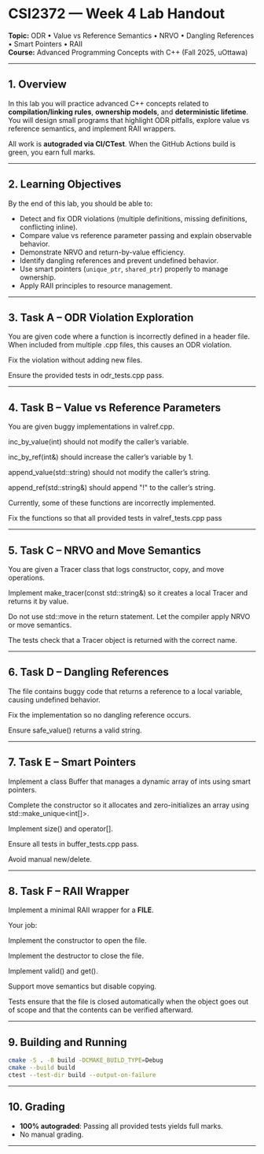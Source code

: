 # CSI2372 — Week 4 Lab Handout

**Topic:** ODR • Value vs Reference Semantics • NRVO • Dangling References • Smart Pointers • RAII  
**Course:** Advanced Programming Concepts with C++ (Fall 2025, uOttawa)

---
## 1. Overview

In this lab you will practice advanced C++ concepts related to **compilation/linking rules**, **ownership models**, and **deterministic lifetime**. You will design small programs that highlight ODR pitfalls, explore value vs reference semantics, and implement RAII wrappers.

All work is **autograded via CI/CTest**. When the GitHub Actions build is green, you earn full marks.

---
## 2. Learning Objectives

By the end of this lab, you should be able to:

- Detect and fix ODR violations (multiple definitions, missing definitions, conflicting inline).
- Compare value vs reference parameter passing and explain observable behavior.
- Demonstrate NRVO and return-by-value efficiency.
- Identify dangling references and prevent undefined behavior.
- Use smart pointers (`unique_ptr`, `shared_ptr`) properly to manage ownership.
- Apply RAII principles to resource management.

---
## 3. Task A – ODR Violation Exploration

You are given code where a function is incorrectly defined in a header file.
When included from multiple .cpp files, this causes an ODR violation.

Fix the violation without adding new files.

Ensure the provided tests in odr_tests.cpp pass.

---
## 4. Task B – Value vs Reference Parameters

You are given buggy implementations in valref.cpp.

inc_by_value(int) should not modify the caller’s variable.

inc_by_ref(int&) should increase the caller’s variable by 1.

append_value(std::string) should not modify the caller’s string.

append_ref(std::string&) should append "!" to the caller’s string.

Currently, some of these functions are incorrectly implemented.

Fix the functions so that all provided tests in valref_tests.cpp pass

---
## 5. Task C – NRVO and Move Semantics

You are given a Tracer class that logs constructor, copy, and move operations.


Implement make_tracer(const std::string&) so it creates a local Tracer and returns it by value.

Do not use std::move in the return statement. Let the compiler apply NRVO or move semantics.

The tests check that a Tracer object is returned with the correct name.

---
## 6. Task D – Dangling References

The file contains buggy code that returns a reference to a local variable, causing undefined behavior.

Fix the implementation so no dangling reference occurs.

Ensure safe_value() returns a valid string.

---
## 7. Task E – Smart Pointers

Implement a class Buffer that manages a dynamic array of ints using smart pointers.

Complete the constructor so it allocates and zero-initializes an array using std::make_unique<int[]>.

Implement size() and operator[].

Ensure all tests in buffer_tests.cpp pass.

Avoid manual new/delete.

---
## 8. Task F – RAII Wrapper

Implement a minimal RAII wrapper for a **FILE**.

Your job:

Implement the constructor to open the file.

Implement the destructor to close the file.

Implement valid() and get().

Support move semantics but disable copying.

Tests ensure that the file is closed automatically when the object goes out of scope and that the contents can be verified afterward.

---
## 9. Building and Running

```bash
cmake -S . -B build -DCMAKE_BUILD_TYPE=Debug
cmake --build build
ctest --test-dir build --output-on-failure
```

---
## 10. Grading

- **100% autograded**: Passing all provided tests yields full marks.
- No manual grading.

---
